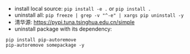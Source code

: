 - install local source: `pip install -e .` or `pip install .`
- uninstall all: `pip freeze | grep -v "^-e" | xargs pip uninstall -y`
- 清华源: https://pypi.tuna.tsinghua.edu.cn/simple
- uninstall package with its dependency:

```
pip install pip-autoremove
pip-autoremove somepackage -y
```
